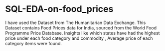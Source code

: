 # SQL-EDA-on-food_prices
I have used the Dataset from The Humanitarian Data Exchange. This Dataset contains Food Prices data for India, sourced from the World Food Programme Price Database. Insights like which states have had the highest price under each food category and commodity , Average price of each category items were found. 

